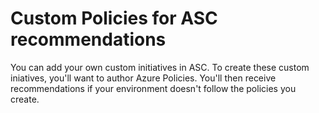 # Custom Policies for ASC recommendations

You can add your own custom initiatives in ASC. To create these custom iniatives, you'll want to author Azure Policies. You'll then receive recommendations if your environment doesn't follow the policies you create.
